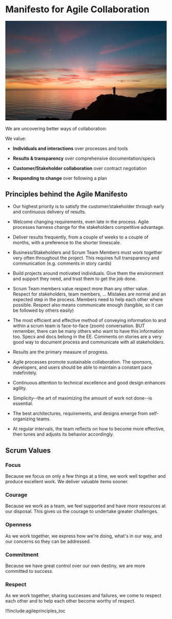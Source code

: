 # Manifesto for Agile Collaboration

![](img/sky.jpg)

We are uncovering better ways of collaboration:

We value:

- **Individuals and interactions** over processes and tools

- **Results & transparency** over comprehensive documentation/specs

- **Customer/Stakeholder collaboration** over contract negotiation

- **Responding to change** over following a plan

## Principles behind the Agile Manifesto

- Our highest priority is to satisfy the customer/stakeholder through early and continuous delivery of results.

- Welcome changing requirements, even late in the process. Agile processes harness change for the stakeholders competitive advantage.

- Deliver results frequently, from a couple of weeks to a couple of months, with a preference to the shorter timescale.

- Business/Stakeholders and Scrum Team Members must work together very often throughout the project. This requires full transparency and communication (e.g. comments in story cards)

- Build projects around motivated individuals. Give them the environment and support they need, and trust them to get the job done. 

- Scrum Team members value respect more than any other value. Respect for stakeholders, team members, ... Mistakes are normal and an expected step in the process. Members need to help each other where possible. Respect also means communicate enough (tangible, so it can be followed by others easily)

- The most efficient and effective method of conveying information to and within a scrum team is face-to-face (zoom) conversation. BUT remember, there can be many others who want to have this information too. Specs and docs belong in the EE. Comments on stories are a very good way to document process and communicate with all stakeholders.

- Results are the primary measure of progress.

- Agile processes promote sustainable collaboration. The sponsors, developers, and users should be able to maintain a constant pace indefinitely.

- Continuous attention to technical excellence and good design enhances agility.

- Simplicity--the art of maximizing the amount of work not done--is essential.

- The best architectures, requirements, and designs emerge from self-organizing teams.

- At regular intervals, the team reflects on how to become more effective, then tunes and adjusts its behavior accordingly.

## Scrum Values

### Focus

Because we focus on only a few things at a time, we work well together and produce excellent work. We deliver valuable items sooner.

### Courage

Because we work as a team, we feel supported and have more resources at our disposal. This gives us the courage to undertake greater challenges.

### Openness

As we work together, we express how we're doing, what's in our way, and our concerns so they can be addressed.

### Commitment

Because we have great control over our own destiny, we are more committed to success.

### Respect

As we work together, sharing successes and failures, we come to respect each other and to help each other become worthy of respect.

!!!include:agileprinciples_toc
